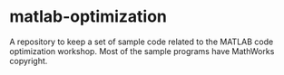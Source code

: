 # matlab-optimization
A repository to keep a set of sample code related to the MATLAB code optimization workshop. Most of the sample programs have MathWorks copyright. 
